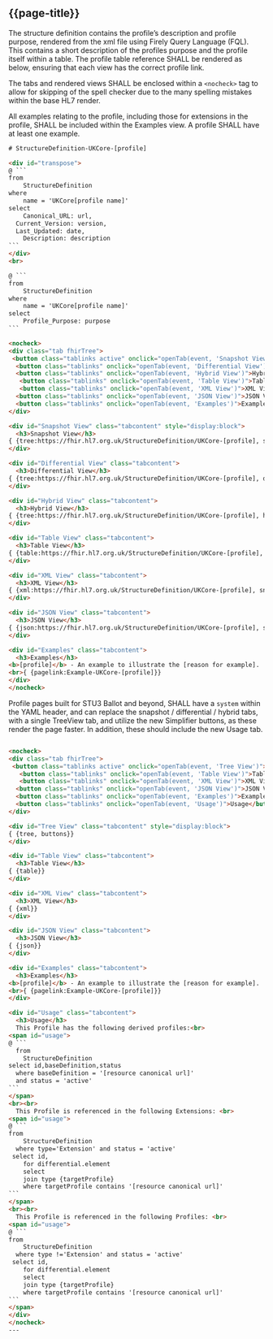 ## {{page-title}}

The structure definition contains the profile’s description and profile purpose, rendered from the xml file using Firely Query Language (FQL). This contains a short description of the profiles purpose and the profile itself within a table. The profile table reference SHALL be rendered as below, ensuring that each view has the correct profile link. 

The tabs and rendered views SHALL be enclosed within a <code>\<nocheck></code> tag to allow for skipping of the spell checker due to the many spelling mistakes within the base HL7 render.

All examples relating to the profile, including those for extensions in the profile, SHALL be included within the Examples view. A profile SHALL have at least one example. 

~~~~html
# StructureDefinition-UKCore-[profile]

<div id="transpose">
@ ```
from
	StructureDefinition
where
	name = 'UKCore[profile name]'
select
	Canonical_URL: url,
  Current_Version: version,
  Last_Updated: date,
	Description: description
```
</div>
<br>

@ ```
from
	StructureDefinition
where
	name = 'UKCore[profile name]'
select
	Profile_Purpose: purpose
```

<nocheck>
<div class="tab fhirTree">
 <button class="tablinks active" onclick="openTab(event, 'Snapshot View')">Snapshot View</button>
  <button class="tablinks" onclick="openTab(event, 'Differential View')">Differential View</button>
  <button class="tablinks" onclick="openTab(event, 'Hybrid View')">Hybrid View</button>
   <button class="tablinks" onclick="openTab(event, 'Table View')">Table View</button>
   <button class="tablinks" onclick="openTab(event, 'XML View')">XML View</button>
  <button class="tablinks" onclick="openTab(event, 'JSON View')">JSON View</button>
  <button class="tablinks" onclick="openTab(event, 'Examples')">Examples</button>
</div>

<div id="Snapshot View" class="tabcontent" style="display:block">
  <h3>Snapshot View</h3>
{ {tree:https://fhir.hl7.org.uk/StructureDefinition/UKCore-[profile], snapshot}}
</div>

<div id="Differential View" class="tabcontent">
  <h3>Differential View</h3>
{ {tree:https://fhir.hl7.org.uk/StructureDefinition/UKCore-[profile], diff}}
</div>

<div id="Hybrid View" class="tabcontent">
  <h3>Hybrid View</h3>
{ {tree:https://fhir.hl7.org.uk/StructureDefinition/UKCore-[profile], hybrid}}
</div>

<div id="Table View" class="tabcontent">
  <h3>Table View</h3>
{ {table:https://fhir.hl7.org.uk/StructureDefinition/UKCore-[profile], snapshot}}
</div>

<div id="XML View" class="tabcontent">
  <h3>XML View</h3>
{ {xml:https://fhir.hl7.org.uk/StructureDefinition/UKCore-[profile], snapshot}}
</div>

<div id="JSON View" class="tabcontent">
  <h3>JSON View</h3>
{ {json:https://fhir.hl7.org.uk/StructureDefinition/UKCore-[profile], snapshot}}
</div>

<div id="Examples" class="tabcontent">
  <h3>Examples</h3>
<b>[profile]</b> - An example to illustrate the [reason for example].
<br>{ {pagelink:Example-UKCore-[profile]}}
</div>
</nocheck>
~~~~

Profile pages built for STU3 Ballot and beyond, SHALL have a `system` within the YAML header, and can replace the snapshot / differential / hybrid tabs, with a single TreeView tab, and utilize the new Simplifier buttons, as these render the page faster. In addition, these should include the new Usage tab.

~~~~html

<nocheck>
<div class="tab fhirTree">
 <button class="tablinks active" onclick="openTab(event, 'Tree View')">Tree View</button>
   <button class="tablinks" onclick="openTab(event, 'Table View')">Table View</button>
   <button class="tablinks" onclick="openTab(event, 'XML View')">XML View</button>
  <button class="tablinks" onclick="openTab(event, 'JSON View')">JSON View</button>
  <button class="tablinks" onclick="openTab(event, 'Examples')">Examples</button>
  <button class="tablinks" onclick="openTab(event, 'Usage')">Usage</button>
</div>

<div id="Tree View" class="tabcontent" style="display:block">
{ {tree, buttons}}
</div>

<div id="Table View" class="tabcontent">
  <h3>Table View</h3>
{ {table}}
</div>

<div id="XML View" class="tabcontent">
  <h3>XML View</h3>
{ {xml}}
</div>

<div id="JSON View" class="tabcontent">
  <h3>JSON View</h3>
{ {json}}
</div>

<div id="Examples" class="tabcontent">
  <h3>Examples</h3>
<b>[profile]</b> - An example to illustrate the [reason for example].
<br>{ {pagelink:Example-UKCore-[profile]}}
</div>

<div id="Usage" class="tabcontent">
  <h3>Usage</h3>
  This Profile has the following derived profiles:<br>
<span id="usage">
@ ```
  from
	StructureDefinition
select id,baseDefinition,status
  where baseDefinition = '[resource canonical url]'
  and status = 'active'
```
</span>
<br><br>
  This Profile is referenced in the following Extensions: <br>
<span id="usage">
@ ```
from
	StructureDefinition
  where type='Extension' and status = 'active'
 select id,
	for differential.element
	select
	join type {targetProfile}
	where targetProfile contains '[resource canonical url]'
```
</span>
<br><br>
  This Profile is referenced in the following Profiles: <br>
<span id="usage">
@ ```
from
	StructureDefinition
  where type !='Extension' and status = 'active'
 select id,
	for differential.element
	select
	join type {targetProfile}
	where targetProfile contains '[resource canonical url]'
```
</span>
</div>
</nocheck>
---